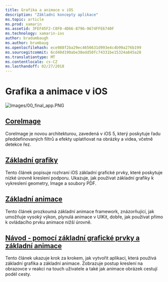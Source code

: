 ```yaml
---
title: Grafika a animace v iOS
description: "Základní koncepty aplikace"
ms.topic: article
ms.prod: xamarin
ms.assetid: 3FEF45F2-C0F0-4D66-8796-9674FFE6740F
ms.technology: xamarin-ios
author: bradumbaugh
ms.author: brumbaug
ms.openlocfilehash: ece988f2ba29ec4656631d993e4c4b99a276b199
ms.sourcegitcommit: 6cd40d190abe38edd50fc74331be15324a845a28
ms.translationtype: MT
ms.contentlocale: cs-CZ
ms.lasthandoff: 02/27/2018
---
```

# <a name="graphics-and-animation-in-ios"></a>Grafika a animace v iOS

![Images/00_final_app.PNG](images/00-final-app.png "příklad aplikaci spustit") 


##  <a name="coreimageiosplatformgraphics-animation-iosintroduction-to-coreimagemd"></a>[CoreImage](~/ios/platform/graphics-animation-ios/introduction-to-coreimage.md)

CoreImage je novou architekturou, zavedená v iOS 5, který poskytuje řadu předdefinovaných filtrů a efekty uplatňovat na obrázky a videa, včetně detekce řez.

##  <a name="core-graphicsiosplatformgraphics-animation-ioscore-graphicsmd"></a>[Základní grafiky](~/ios/platform/graphics-animation-ios/core-graphics.md)

Tento článek popisuje rozhraní iOS základní grafické prvky, které poskytuje nízké úrovně kreslení podporu. Ukazuje, jak používat základní grafiky k vykreslení geometry, Image a soubory PDF.

##  <a name="core-animationiosplatformgraphics-animation-ioscore-animationmd"></a>[Základní animace](~/ios/platform/graphics-animation-ios/core-animation.md)

Tento článek prozkoumá základní animace framework, znázorňující, jak umožňuje vysoký výkon, plynulá animace v UIKit, dobře, jak používat přímo k ovládacího prvku animace nižší úrovně.

##  <a name="walkthrough---using-core-graphics-and-core-animationiosplatformgraphics-animation-iosgraphics-animation-walkthroughmd"></a>[Návod - pomocí základní grafické prvky a základní animace](~/ios/platform/graphics-animation-ios/graphics-animation-walkthrough.md)

Tento článek ukazuje krok za krokem, jak vytvořit aplikaci, která používá základní grafika a základní animace. Zobrazuje postup kreslení na obrazovce v reakci na touch uživatele a také jak animace obrázek cestují podél cesty.



